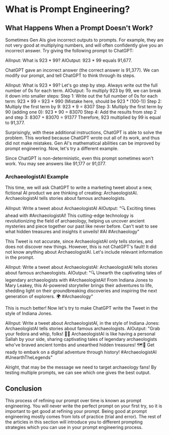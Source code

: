 
# What is Prompt Engineering?

## What Happens When a Prompt Doesn't Work?

Sometimes Gen AIs give incorrect outputs to prompts. For example, they are not very good at multiplying numbers, and will often confidently give you an incorrect answer. Try giving the following prompt to ChatGPT:

AIInput: What is 923 * 99?
AIOutput: 923 * 99 equals 91,677.

ChatGPT gave an incorrect answer (the correct answer is 91,377). We can modify our prompt, and tell ChatGPT to think through its steps.

AIInput:
What is 923 * 99? Let's go step by step. Always write out the full number of 0s for each term.
AIOutput:
To multiply 923 by 99, we can break it down into smaller steps:
Step 1: Write out the full number of 0s for each term:
923 * 99 = 923 * 990 (Mistake here, should be 923 * (100-1))
Step 2: Multiply the first term by 9:
923 * 9 = 8307
Step 3: Multiply the first term by 90 (adding one 0):
923 * 90 = 83070
Step 4: Add the results from step 2 and step 3:
8307 + 83070 = 91377
Therefore, 923 multiplied by 99 is equal to 91,377.

Surprisingly, with these additional instructions, ChatGPT is able to solve the problem. This worked because ChatGPT wrote out all of its work, and thus did not make mistakes. Gen AI's mathematical abilities can be improved by prompt engineering. Now, let's try a different example.

Since ChatGPT is non-deterministic, even this prompt sometimes won't work. You may see answers like 91,177 or 91,077.

### ArchaeologistAI Example

This time, we will ask ChatGPT to write a marketing tweet about a new, fictional AI product we are thinking of creating: ArchaeologistAI. ArchaeologistAI tells stories about famous archaeologists.

AIInput: Write a tweet about ArchaeologistAI
AIOutput:
  "🔍 Exciting times ahead with #ArchaeologistAI! This cutting-edge technology
  is revolutionizing the field of archaeology, helping us uncover ancient
  mysteries and piece together our past like never before. Can't wait to see
  what hidden treasures and insights it unveils! #AI #Archaeology"

This Tweet is not accurate, since ArchaeologistAI only tells stories, and does not discover new things. However, this is not ChatGPT's fault! It did not know anything about ArchaeologistAI. Let's include relevant information in the prompt.

AIInput:
  Write a tweet about ArchaeologistAI: ArchaeologistAI tells stories about
  famous archaeologists.
AIOutput:
  "🔍 Unearth the captivating tales of legendary archaeologists with
  #ArchaeologistAI! From Indiana Jones to Mary Leakey, this AI-powered
  storyteller brings their adventures to life, shedding light on their
  groundbreaking discoveries and inspiring the next generation of explorers. 🌍
  #Archaeology"

This is much better! Now let's try to make ChatGPT write the Tweet in the style of Indiana Jones.

AIInput:
  Write a tweet about ArchaeologistAI, in the style of Indiana Jones:
  ArchaeologistAI tells stories about famous archaeologists.
AIOutput:
  "Grab your fedora and whip, folks! 🎩🔥 ArchaeologistAI is like having a
  personal Sallah by your side, sharing captivating tales of legendary
  archaeologists who've braved ancient tombs and unearthed hidden treasures!
  🗺️💎 Get ready to embark on a digital adventure through history!
  #ArchaeologistAI #UnearthTheLegends"

Alright, that may be the message we need to target archaeology fans! By testing multiple prompts, we can see which one gives the best output.

## Conclusion

This process of refining our prompt over time is known as prompt engineering. You will never write the perfect prompt on your first try, so it is important to get good at refining your prompt. Being good at prompt engineering mostly comes from lots of practice (trial and error). The rest of the articles in this section will introduce you to different prompting strategies which you can use in your prompt engineering process.
